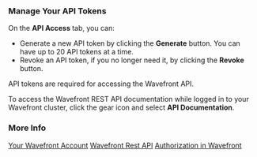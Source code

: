 ### Manage Your API Tokens

On the **API Access** tab, you can:

* Generate a new API token by clicking the **Generate** button.
  You can have up to 20 API tokens at a time.
* Revoke an API token, if you no longer need it, by clicking the **Revoke** button. 

API tokens are required for accessing the Wavefront API. 
 
To access the Wavefront REST API documentation while logged in to your Wavefront cluster, click the gear icon and select **API Documentation**.

### More Info

[Your Wavefront Account](https://docs.wavefront.com/users_account_managing.html)
[Wavefront Rest API](https://docs.wavefront.com/wavefront_api.html)
[Authorization in Wavefront](https://docs.wavefront.com/authorization.html)
